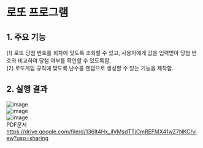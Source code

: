# 로또 프로그램
## 1. 주요 기능 
(1) 로또 당첨 번호를 회차에 맞도록 조회할 수 있고, 사용자에게 값을 입력받아 당첨 번호와 비교하여 당첨 여부를 확인할 수 있도록함.    
(2) 로또게임 규칙에 맞도록 난수를 랜덤으로 생성할 수 있는 기능을 제작함.     
## 2. 실행 결과
![image](https://user-images.githubusercontent.com/62654187/84111555-29060a00-aa62-11ea-8159-f8332322a457.png)   
![image](https://user-images.githubusercontent.com/62654187/84111629-52bf3100-aa62-11ea-85ec-36d9c2a00ac7.png)   
![image](https://user-images.githubusercontent.com/62654187/84111646-5c489900-aa62-11ea-9f31-13d2dcd97dfe.png)       
PDF문서 https://drive.google.com/file/d/136lt4Hx_ilVMsdTTjCmREFMX41wZ7NKC/view?usp=sharing
